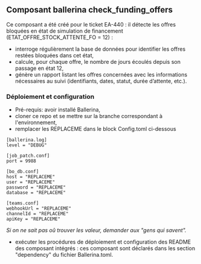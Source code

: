 ## Composant ballerina check_funding_offers

Ce composant a été créé pour le ticket EA-440 : il détecte les offres bloquées en état de simulation de financement (ETAT_OFFRE_STOCK_ATTENTE_FO = 12) :
* interroge régulièrement la base de données pour identifier les offres restées bloquées dans cet état,
* calcule, pour chaque offre, le nombre de jours écoulés depuis son passage en état 12,
* génère un rapport listant les offres concernées avec les informations nécessaires au suivi (identifiants, dates, statut, durée d’attente, etc.).


### Déploiement et configuration

* Pré-requis: avoir installé Ballerina,  
* cloner ce repo et se mettre sur la branche correspondant à l'environnement,
* remplacer les REPLACEME dans le block Config.toml ci-dessous
```
[ballerina.log]
level = "DEBUG"

[job_patch.conf]
port = 9988

[bo_db.conf]
host = "REPLACEME"
user = "REPLACEME"
password = "REPLACEME"
database = "REPLACEME"
 
[teams.conf]
webhookUrl = "REPLACEME"
channelId = "REPLACEME"
apiKey = "REPLACEME"
```
_Si on ne sait pas oû trouver les valeur, demander aux "gens qui savent"._

* exécuter les procédures de déploiement et configuration des README des composant intégrés : ces composant sont déclarés dans les section "dependency" du fichier Ballerina.toml.
